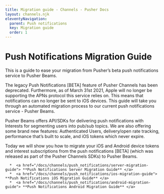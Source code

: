 ```yaml
---
title: Migration guide - Channels - Pusher Docs
layout: channels.njk
eleventyNavigation:
  parent: Push notifications
  key: Migration guide
  order: 1
---
```


# Push Notifications Migration Guide

This is a guide to ease your migration from Pusher’s beta push notifications service to Pusher Beams.

The legacy Push Notifications [BETA] feature of Pusher Channels has been deprecated. Furthermore, as of March 31st 2021, Apple will no longer be supporting the APNs protocol this service relies on. This means that notifications can no longer be sent to iOS devices. This guide will take you through an automated migration process to our current push notifications service - Pusher Beams.

Pusher Beams offers API/SDKs for delivering push notifications with Interests for segmenting users into pub/sub topics. We are also offering some brand new features: Authenticated Users, delivery/open rate tracking, performance that’s built to scale, and iOS tokens which never expire.

Today we will show you how to migrate your iOS and Android device tokens and interest subscriptions from the push notifications [BETA] (which was released as part of the Pusher Channels SDKs) to Pusher Beams.

      *  <a href="/docs/channels/push_notifications/server-migration-guide"> **Push Notifications Server Migration Guide** </a>
      *  <a href="/docs/channels/push_notifications/ios-migration-guide"> **Push Notifications iOS Migration Guide** </a>
      *  <a href="/docs/channels/push_notifications/android-migration-guide"> **Push Notifications Android Migration Guide** </a>
